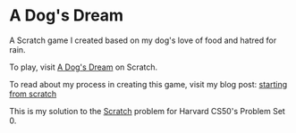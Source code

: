 # A Dog's Dream

A Scratch game I created based on my dog's love of food and hatred for rain.

To play, visit [A Dog's Dream](https://scratch.mit.edu/projects/949208596) on Scratch.

To read about my process in creating this game, visit my blog post: [starting from scratch](https://april.bearblog.dev/starting-from-scratch/)

This is my solution to the [Scratch](https://cs50.harvard.edu/x/2024/psets/0/scratch/) problem for Harvard CS50's Problem Set 0.
